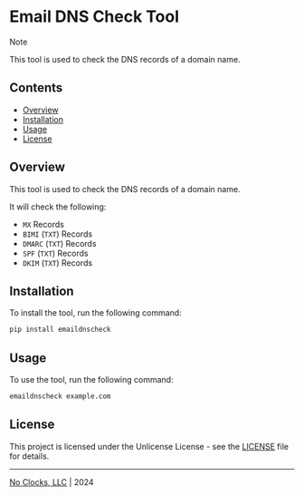 # Email DNS Check Tool

> [!NOTE]
> This tool is used to check the DNS records of a domain name.

## Contents

- [Overview](#overview)
- [Installation](#installation)
- [Usage](#usage)
- [License](#license)

## Overview

This tool is used to check the DNS records of a domain name.

It will check the following:

- `MX` Records
- `BIMI` (`TXT`) Records
- `DMARC` (`TXT`) Records
- `SPF` (`TXT`) Records
- `DKIM` (`TXT`) Records

## Installation

To install the tool, run the following command:

```bash
pip install emaildnscheck
```

## Usage

To use the tool, run the following command:

```bash
emaildnscheck example.com
```

## License

This project is licensed under the Unlicense License - see the [LICENSE](LICENSE.md) file for details.

***

[No Clocks, LLC](https://github.com/noclocks) | 2024
